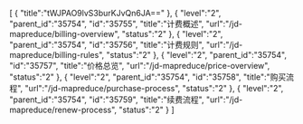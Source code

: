 [
	{
		"title":"tWJPAO9lvS3burKJvQn6JA=="
	},
	{
		"level":"2",
		"parent_id":"35754",
		"id":"35755",
		"title":"计费概述",
		"url":"/jd-mapreduce/billing-overview",
		"status":"2"
	},
	{
		"level":"2",
		"parent_id":"35754",
		"id":"35756",
		"title":"计费规则",
		"url":"/jd-mapreduce/billing-rules",
		"status":"2"
	},
	{
		"level":"2",
		"parent_id":"35754",
		"id":"35757",
		"title":"价格总览",
		"url":"/jd-mapreduce/price-overview",
		"status":"2"
	},
	{
		"level":"2",
		"parent_id":"35754",
		"id":"35758",
		"title":"购买流程",
		"url":"/jd-mapreduce/purchase-process",
		"status":"2"
	},
	{
		"level":"2",
		"parent_id":"35754",
		"id":"35759",
		"title":"续费流程",
		"url":"/jd-mapreduce/renew-process",
		"status":"2"
	}
]